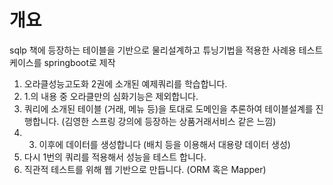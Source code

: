 # 개요

sqlp 책에 등장하는 테이블을 기반으로 물리설계하고 튜닝기법을 적용한 사례용 테스트케이스를 springboot로 제작


1. 오라클성능고도화 2권에 소개된 예제쿼리를 학습합니다.
2. 1.의 내용 중 오라클만의 심화기능은 제외합니다.
3. 쿼리에 소개된 테이블 (거래, 메뉴 등)을 토대로 도메인을 추론하여 테이블설계를 진행합니다. (김영한 스프링 강의에 등장하는 상품거래서비스 같은 느낌)
4. 3. 이후에 데이터를 생성합니다 (배치 등을 이용해서 대용량 데이터 생성)
5. 다시 1번의 쿼리를 적용해서 성능을 테스트 합니다.
6. 직관적 테스트를 위해 웹 기반으로 만듭니다. (ORM 혹은 Mapper)
